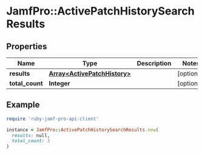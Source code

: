 # JamfPro::ActivePatchHistorySearchResults

## Properties

| Name | Type | Description | Notes |
| ---- | ---- | ----------- | ----- |
| **results** | [**Array&lt;ActivePatchHistory&gt;**](ActivePatchHistory.md) |  | [optional] |
| **total_count** | **Integer** |  | [optional] |

## Example

```ruby
require 'ruby-jamf-pro-api-client'

instance = JamfPro::ActivePatchHistorySearchResults.new(
  results: null,
  total_count: 3
)
```

